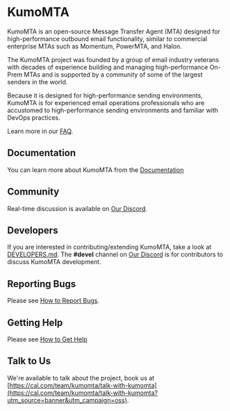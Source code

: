 # KumoMTA

KumoMTA is an open-source Message Transfer Agent (MTA) designed for high-performance outbound email functionality, similar to commercial enterprise MTAs such as Momentum, PowerMTA, and Halon.

The KumoMTA project was founded by a group of email industry veterans with decades of experience building and managing high-performance On-Prem MTAs and is supported by a community of some of the largest senders in the world.

Because it is designed for high-performance sending environments, KumoMTA is for experienced email operations professionals who are accustomed to high-performance sending environments and familiar with DevOps practices.

Learn more in our [FAQ](https://docs.kumomta.com/faq/).

## Documentation

You can learn more about KumoMTA from the [Documentation](https://docs.kumomta.com/)

## Community

Real-time discussion is available on [Our Discord](https://kumomta.com/discord).

## Developers

If you are interested in contributing/extending KumoMTA, take a look at
[DEVELOPERS.md](DEVELOPERS.md). The **#devel** channel on [Our Discord](https://kumomta.com/discord) is for contributors to discuss KumoMTA development.

## Reporting Bugs

Please see [How to Report Bugs](https://docs.kumomta.com/userguide/general/report/).

## Getting Help

Please see [How to Get Help](https://docs.kumomta.com/userguide/general/get_help/)

## Talk to Us

We're available to talk about the project, book us at [https://cal.com/team/kumomta/talk-with-kumomta](https://cal.com/team/kumomta/talk-with-kumomta?utm_source=banner&utm_campaign=oss).
